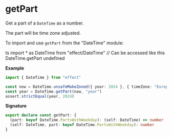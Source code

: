 # getPart

Get a part of a `DateTime` as a number.

The part will be time zone adjusted.

To import and use `getPart` from the "DateTime" module:

ts
import \* as DateTime from "effect/DateTime"
// Can be accessed like this
DateTime.getPart
undefined

**Example**

```ts
import { DateTime } from "effect"

const now = DateTime.unsafeMakeZoned({ year: 2024 }, { timeZone: "Europe/London" })
const year = DateTime.getPart(now, "year")
assert.strictEqual(year, 2024)
```

**Signature**

```ts
export declare const getPart: {
  (part: keyof DateTime.PartsWithWeekday): (self: DateTime) => number
  (self: DateTime, part: keyof DateTime.PartsWithWeekday): number
}
```
